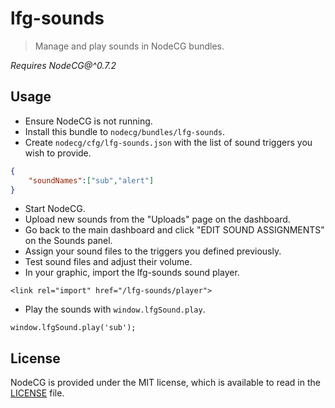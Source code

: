 # lfg-sounds
> Manage and play sounds in NodeCG bundles.

*Requires NodeCG@^0.7.2*

## Usage

- Ensure NodeCG is not running.
- Install this bundle to `nodecg/bundles/lfg-sounds`.
- Create `nodecg/cfg/lfg-sounds.json` with the list of sound triggers you wish to provide.
```json
{
	"soundNames":["sub","alert"]
}
```
- Start NodeCG.
- Upload new sounds from the "Uploads" page on the dashboard.
- Go back to the main dashboard and click "EDIT SOUND ASSIGNMENTS" on the Sounds panel.
- Assign your sound files to the triggers you defined previously.
- Test sound files and adjust their volume.
- In your graphic, import the lfg-sounds sound player.
```
<link rel="import" href="/lfg-sounds/player">
```
- Play the sounds with `window.lfgSound.play`.
```
window.lfgSound.play('sub');
```

## License
NodeCG is provided under the MIT license, which is available to read in the 
[LICENSE](https://github.com/supportclass/lfg-sounds/blob/master/LICENSE) file.
